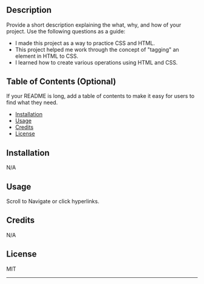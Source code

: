 # <Spencers Website>

## Description

Provide a short description explaining the what, why, and how of your project. Use the following questions as a guide:

- I made this project as a way to practice CSS and HTML.
- This project helped me work through the concept of "tagging" an element in HTML to CSS.
- I learned how to create various operations using HTML and CSS.

## Table of Contents (Optional)

If your README is long, add a table of contents to make it easy for users to find what they need.

- [Installation](#installation)
- [Usage](#usage)
- [Credits](#credits)
- [License](#license)

## Installation

N/A

## Usage

Scroll to Navigate or click hyperlinks. 

## Credits
N/A

## License

MIT 

---
